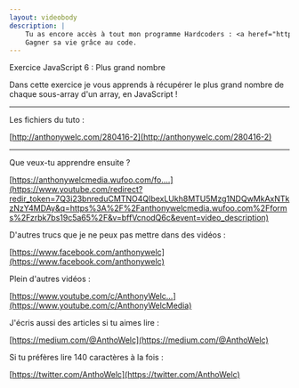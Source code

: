 ```yaml
---
layout: videobody
description: |
    Tu as encore accès à tout mon programme Hardcoders : <a heref="https://hc.rs/programme">https://hc.rs/programme</a><br />
    Gagner sa vie grâce au code.
---
```

Exercice JavaScript 6 : Plus grand nombre

Dans cette exercice je vous apprends à récupérer le plus grand nombre de chaque sous-array d'un array, en JavaScript !

***

Les fichiers du tuto :

[http://anthonywelc.com/280416-2](http://anthonywelc.com/280416-2)

***

Que veux-tu apprendre ensuite ?

[https://anthonywelcmedia.wufoo.com/fo....](https://www.youtube.com/redirect?redir_token=7Q3i23bnreduCMTNO4QIbexLUkh8MTU5Mzg1NDQwMkAxNTkzNzY4MDAy&q=https%3A%2F%2Fanthonywelcmedia.wufoo.com%2Fforms%2Fzrbk7bs19c5a65%2F&v=bffVcnodQ6c&event=video_description)

D'autres trucs que je ne peux pas mettre dans des vidéos :

[https://www.facebook.com/anthonywelc](https://www.facebook.com/anthonywelc)

Plein d'autres vidéos :

[https://www.youtube.com/c/AnthonyWelc...](https://www.youtube.com/c/AnthonyWelcMedia)

J'écris aussi des articles si tu aimes lire :

[https://medium.com/@AnthoWelc](https://medium.com/@AnthoWelc)

Si tu préfères lire 140 caractères à la fois :

[https://twitter.com/AnthoWelc](https://twitter.com/AnthoWelc)